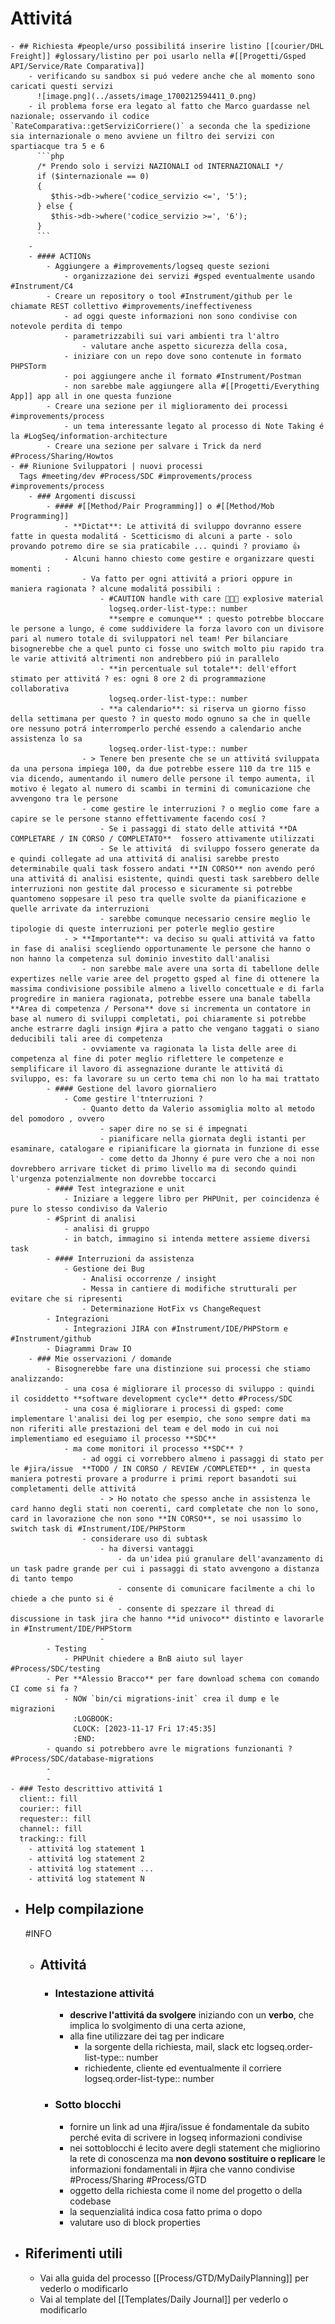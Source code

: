 # Attivitá
	- ## Richiesta #people/urso possibilitá inserire listino [[courier/DHL Freight]] #glossary/listino per poi usarlo nella #[[Progetti/Gsped API/Service/Rate Comparativa]]
		- verificando su sandbox si puó vedere anche che al momento sono caricati questi servizi
		  ![image.png](../assets/image_1700212594411_0.png)
		- il problema forse era legato al fatto che Marco guardasse nel nazionale; osservando il codice `RateComparativa::getServiziCorriere()` a seconda che la spedizione sia internazionale o meno avviene un filtro dei servizi con spartiacque tra 5 e 6 
		  ```php
		  /* Prendo solo i servizi NAZIONALI od INTERNAZIONALI */
		  if ($internazionale == 0)
		  {
		     $this->db->where('codice_servizio <=', '5');
		  } else {
		     $this->db->where('codice_servizio >=', '6');
		  }
		  ```
		-
		- #### ACTIONs
			- Aggiungere a #improvements/logseq queste sezioni
				- organizzazione dei servizi #gsped eventualmente usando #Instrument/C4
			- Creare un repository o tool #Instrument/github per le chiamate REST collettivo #improvements/ineffectiveness
				- ad oggi queste informazioni non sono condivise con notevole perdita di tempo
				- parametrizzabili sui vari ambienti tra l'altro
					- valutare anche aspetto sicurezza della cosa,
				- iniziare con un repo dove sono contenute in formato PHPSTorm
				- poi aggiungere anche il formato #Instrument/Postman
				- non sarebbe male aggiungere alla #[[Progetti/Everything App]] app all in one questa funzione
			- Creare una sezione per il miglioramento dei processi #improvements/process
				- un tema interessante legato al processo di Note Taking é la #LogSeq/information-architecture
			- Creare una sezione per salvare i Trick da nerd #Process/Sharing/Howtos
	- ## Riunione Sviluppatori | nuovi processi
	  Tags #meeting/dev #Process/SDC #improvements/process #improvements/process
		- ### Argomenti discussi
			- #### #[[Method/Pair Programming]] o #[[Method/Mob Programming]]
				- **Dictat**: Le attivitá di sviluppo dovranno essere fatte in questa modalitá - Scetticismo di alcuni a parte - solo provando potremo dire se sia praticabile ... quindi ? proviamo 👍️
				- Alcuni hanno chiesto come gestire e organizzare questi momenti :
					- Va fatto per ogni attivitá a priori oppure in maniera ragionata ? alcune modalitá possibili :
						- #CAUTION handle with care 🧨🧨🧨 explosive material
						  logseq.order-list-type:: number
						  **sempre e comunque** : questo potrebbe bloccare le persone a lungo, é come suddividere la forza lavoro con un divisore pari al numero totale di sviluppatori nel team! Per bilanciare bisognerebbe che a quel punto ci fosse uno switch molto piu rapido tra le varie attivitá altrimenti non andrebbero piú in parallelo
						- **in percentuale sul totale**: dell'effort stimato per attivitá ? es: ogni 8 ore 2 di programmazione collaborativa
						  logseq.order-list-type:: number
						- **a calendario**: si riserva un giorno fisso della settimana per questo ? in questo modo ognuno sa che in quelle ore nessuno potrá interromperlo perché essendo a calendario anche assistenza lo sa
						  logseq.order-list-type:: number
					- > Tenere ben presente che se un attivitá sviluppata da una persona impiega 100, da due potrebbe essere 110 da tre 115 e via dicendo, aumentando il numero delle persone il tempo aumenta, il motivo é legato al numero di scambi in termini di comunicazione che avvengono tra le persone
					- come gestire le interruzioni ? o meglio come fare a capire se le persone stanno effettivamente facendo cosí ?
						- Se i passaggi di stato delle attivitá **DA COMPLETARE / IN CORSO / COMPLETATO**  fossero attivamente utilizzati
						- Se le attivitá  di sviluppo fossero generate da e quindi collegate ad una attivitá di analisi sarebbe presto determinabile quali task fossero andati **IN CORSO** non avendo peró una attivitá di analisi esistente, quindi questi task sarebbero delle interruzioni non gestite dal processo e sicuramente si potrebbe quantomeno soppesare il peso tra quelle svolte da pianificazione e quelle arrivate da interruzioni
						- sarebbe comunque necessario censire meglio le tipologie di queste interruzioni per poterle meglio gestire
				- > **Importante**: va deciso su quali attivitá va fatto in fase di analisi scegliendo opportunamente le persone che hanno o non hanno la competenza sul dominio investito dall'analisi
					- non sarebbe male avere una sorta di tabellone delle expertizes nelle varie aree del progetto gsped al fine di ottenere la massima condivisione possibile almeno a livello concettuale e di farla progredire in maniera ragionata, potrebbe essere una banale tabella **Area di competenza / Persona** dove si incrementa un contatore in base al numero di sviluppi completati, poi chiaramente si potrebbe anche estrarre dagli insign #jira a patto che vengano taggati o siano deducibili tali aree di competenza
					- ovviamente va ragionata la lista delle aree di competenza al fine di poter meglio riflettere le competenze e semplificare il lavoro di assegnazione durante le attivitá di sviluppo, es: fa lavorare su un certo tema chi non lo ha mai trattato
			- #### Gestione del lavoro giornaliero
				- Come gestire l'tnterruzioni ?
					- Quanto detto da Valerio assomiglia molto al metodo del pomodoro , ovvero
						- saper dire no se si é impegnati
						- pianificare nella giornata degli istanti per esaminare, catalogare e ripianificare la giornata in funzione di esse
						- come detto da Jhonny é pure vero che a noi non dovrebbero arrivare ticket di primo livello ma di secondo quindi l'urgenza potenzialmente non dovrebbe toccarci
			- #### Test integrazione e unit
				- Iniziare a leggere libro per PHPUnit, per coincidenza é pure lo stesso condiviso da Valerio
			- #Sprint di analisi
				- analisi di gruppo
				- in batch, immagino si intenda mettere assieme diversi task
			- #### Interruzioni da assistenza
				- Gestione dei Bug
					- Analisi occorrenze / insight
					- Messa in cantiere di modifiche strutturali per evitare che si ripresenti
					- Determinazione HotFix vs ChangeRequest
			- Integrazioni
				- Integrazioni JIRA con #Instrument/IDE/PHPStorm e #Instrument/github
			- Diagrammi Draw IO
		- ### Mie osservazioni / domande
			- Bisognerebbe fare una distinzione sui processi che stiamo analizzando:
				- una cosa é migliorare il processo di sviluppo : quindi il cosiddetto **software development cycle** detto #Process/SDC
				- una cosa é migliorare i processi di gsped: come implementare l'analisi dei log per esempio, che sono sempre dati ma non riferiti alle prestazioni del team e del modo in cui noi implementiamo ed eseguiamo il processo **SDC**
				- ma come monitori il processo **SDC** ?
					- ad oggi ci vorrebbero almeno i passaggi di stato per le #jira/issue  **TODO / IN CORSO / REVIEW /COMPLETED** , in questa maniera potresti provare a produrre i primi report basandoti sui completamenti delle attivitá
						- > Ho notato che spesso anche in assistenza le card hanno degli stati non coerenti, card completate che non lo sono, card in lavorazione che non sono **IN CORSO**, se noi usassimo lo switch task di #Instrument/IDE/PHPStorm
					- considerare uso di subtask
						- ha diversi vantaggi
							- da un'idea piú granulare dell'avanzamento di un task padre grande per cui i passaggi di stato avvengono a distanza di tanto tempo
							- consente di comunicare facilmente a chi lo chiede a che punto si é
							- consente di spezzare il thread di discussione in task jira che hanno **id univoco** distinto e lavorarle in #Instrument/IDE/PHPStorm
						-
			- Testing
				- PHPUnit chiedere a BnB aiuto sul layer #Process/SDC/testing
			- Per **Alessio Bracco** per fare download schema con comando CI come si fa ?
				- NOW `bin/ci migrations-init` crea il dump e le migrazioni
				  :LOGBOOK:
				  CLOCK: [2023-11-17 Fri 17:45:35]
				  :END:
			- quando si potrebbero avre le migrations funzionanti ? #Process/SDC/database-migrations
			-
			-
	- ### Testo descrittivo attivitá 1
	  client:: fill
	  courier:: fill
	  requester:: fill
	  channel:: fill
	  tracking:: fill
		- attivitá log statement 1
		- attivitá log statement 2
		- attivitá log statement ...
		- attivitá log statement N
- ## Help compilazione
  #INFO
	- ## Attivitá
		- ### Intestazione attivitá
			- **descrive l'attivitá da svolgere** iniziando con un **verbo**, che implica lo svolgimento di una certa azione,
			- alla fine utilizzare dei tag per indicare
				- la sorgente della richiesta, mail, slack etc
				  logseq.order-list-type:: number
				- richiedente, cliente ed eventualmente il corriere
				  logseq.order-list-type:: number
		- ### Sotto blocchi
			- fornire un link ad una #jira/issue é fondamentale da subito perché evita di scrivere in logseq informazioni condivise
			- nei sottoblocchi é lecito avere degli statement che migliorino la rete di conoscenza ma **non devono sostituire o replicare** le informazioni fondamentali in #jira che vanno condivise #Process/Sharing #Process/GTD
			- oggetto della richiesta come il nome del progetto o della codebase
			- la sequenzialitá indica cosa fatto prima o dopo
			- valutare uso di block properties
- ## Riferimenti utili
	- Vai alla guida del processo [[Process/GTD/MyDailyPlanning]] per vederlo o modificarlo
	- Vai al template del [[Templates/Daily Journal]] per vederlo o modificarlo